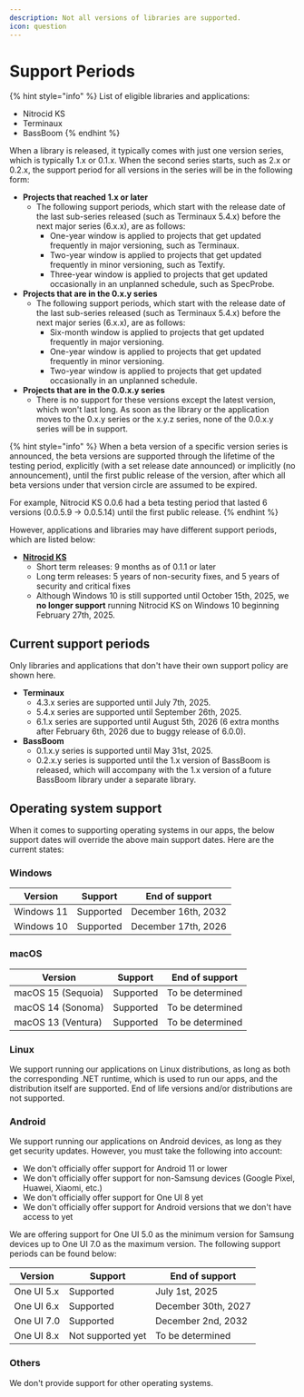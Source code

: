 ```yaml
---
description: Not all versions of libraries are supported.
icon: question
---
```


# Support Periods

{% hint style="info" %}
List of eligible libraries and applications:

* Nitrocid KS
* Terminaux
* BassBoom
{% endhint %}

When a library is released, it typically comes with just one version series, which is typically 1.x or 0.1.x. When the second series starts, such as 2.x or 0.2.x, the support period for all versions in the series will be in the following form:

* **Projects that reached 1.x or later**
  * The following support periods, which start with the release date of the last sub-series released (such as Terminaux 5.4.x) before the next major series (6.x.x), are as follows:
    * One-year window is applied to projects that get updated frequently in major versioning, such as Terminaux.
    * Two-year window is applied to projects that get updated frequently in minor versioning, such as Textify.
    * Three-year window is applied to projects that get updated occasionally in an unplanned schedule, such as SpecProbe.
* **Projects that are in the 0.x.y series**
  * The following support periods, which start with the release date of the last sub-series released (such as Terminaux 5.4.x) before the next major series (6.x.x), are as follows:
    * Six-month window is applied to projects that get updated frequently in major versioning.
    * One-year window is applied to projects that get updated frequently in minor versioning.
    * Two-year window is applied to projects that get updated occasionally in an unplanned schedule.
* **Projects that are in the 0.0.x.y series**
  * There is no support for these versions except the latest version, which won't last long. As soon as the library or the application moves to the 0.x.y series or the x.y.z series, none of the 0.0.x.y series will be in support.

{% hint style="info" %}
When a beta version of a specific version series is announced, the beta versions are supported through the lifetime of the testing period, explicitly (with a set release date announced) or implicitly (no announcement), until the first public release of the version, after which all beta versions under that version circle are assumed to be expired.

For example, Nitrocid KS 0.0.6 had a beta testing period that lasted 6 versions (0.0.5.9 -> 0.0.5.14) until the first public release.
{% endhint %}

However, applications and libraries may have different support periods, which are listed below:

* [**Nitrocid KS**](https://app.gitbook.com/s/yhORwVwuIgJMLsQRqN3S/versions-and-compatibility/supported-versions)
  * Short term releases: 9 months as of 0.1.1 or later
  * Long term releases: 5 years of non-security fixes, and 5 years of security and critical fixes
  * Although Windows 10 is still supported until October 15th, 2025, we **no longer support** running Nitrocid KS on Windows 10 beginning February 27th, 2025.

## Current support periods

Only libraries and applications that don't have their own support policy are shown here.

* **Terminaux**
  * 4.3.x series are supported until July 7th, 2025.
  * 5.4.x series are supported until September 26th, 2025.
  * 6.1.x series are supported until August 5th, 2026 (6 extra months after February 6th, 2026 due to buggy release of 6.0.0).
* **BassBoom**
  * 0.1.x.y series is supported until May 31st, 2025.
  * 0.2.x.y series is supported until the 1.x version of BassBoom is released, which will accompany with the 1.x version of a future BassBoom library under a separate library.

## Operating system support

When it comes to supporting operating systems in our apps, the below support dates will override the above main support dates. Here are the current states:

### Windows

| Version    | Support   | End of support      |
| ---------- | --------- | ------------------- |
| Windows 11 | Supported | December 16th, 2032 |
| Windows 10 | Supported | December 17th, 2026 |

### macOS

| Version            | Support   | End of support   |
| ------------------ | --------- | ---------------- |
| macOS 15 (Sequoia) | Supported | To be determined |
| macOS 14 (Sonoma)  | Supported | To be determined |
| macOS 13 (Ventura) | Supported | To be determined |

### Linux

We support running our applications on Linux distributions, as long as both the corresponding .NET runtime, which is used to run our apps, and the distribution itself are supported. End of life versions and/or distributions are not supported.

### Android

We support running our applications on Android devices, as long as they get security updates. However, you must take the following into account:

* We don't officially offer support for Android 11 or lower
* We don't officially offer support for non-Samsung devices (Google Pixel, Huawei, Xiaomi, etc.)
* We don't officially offer support for One UI 8 yet
* We don't officially offer support for Android versions that we don't have access to yet

We are offering support for One UI 5.0 as the minimum version for Samsung devices up to One UI 7.0 as the maximum version. The following support periods can be found below:

| Version    | Support           | End of support      |
| ---------- | ----------------- | ------------------- |
| One UI 5.x | Supported         | July 1st, 2025      |
| One UI 6.x | Supported         | December 30th, 2027 |
| One UI 7.0 | Supported         | December 2nd, 2032  |
| One UI 8.x | Not supported yet | To be determined    |

### Others

We don't provide support for other operating systems.
